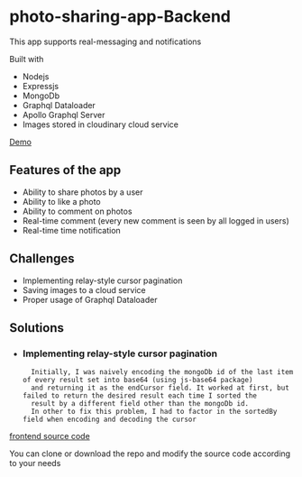# photo-sharing-app-Backend

This app supports real-messaging and notifications

Built with
- Nodejs
- Expressjs
- MongoDb
- Graphql Dataloader
- Apollo Graphql Server
- Images stored in cloudinary cloud service

[Demo](https://instaphotos.netlify.app)

## Features of the app
- Ability to share photos by a user
- Ability to like a photo
- Ability to comment on photos
- Real-time comment (every new comment is seen by all logged in users)
- Real-time time notification

## Challenges
- Implementing relay-style cursor pagination
- Saving images to a cloud service
- Proper usage of Graphql Dataloader

## Solutions
- ### Implementing relay-style cursor pagination
        Initially, I was naively encoding the mongoDb id of the last item of every result set into base64 (using js-base64 package)
        and returning it as the endCursor field. It worked at first, but failed to return the desired result each time I sorted the
        result by a different field other than the mongoDb id. 
        In other to fix this problem, I had to factor in the sortedBy field when encoding and decoding the cursor

[frontend source code](https://github.com/iammrsea/photo-sharing-app-Frontend)

You can clone or download the repo and modify the source code according to your needs
